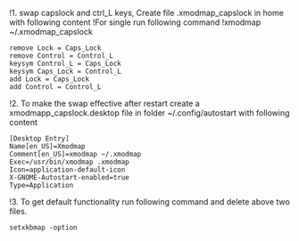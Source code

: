 !1. swap capslock and ctrl_L keys, Create file .xmodmap_capslock in home with following content 
!For single run following command 
!xmodmap ~/.xmodmap_capslock
```
remove Lock = Caps_Lock
remove Control = Control_L
keysym Control_L = Caps_Lock
keysym Caps_Lock = Control_L
add Lock = Caps_Lock
add Control = Control_L 
```
!2. To make the swap effective after restart create a xmodmapp_capslock.desktop file in folder ~/.config/autostart with following content
```
[Desktop Entry]
Name[en_US]=Xmodmap
Comment[en_US]=xmodmap ~/.xmodmap
Exec=/usr/bin/xmodmap .xmodmap
Icon=application-default-icon
X-GNOME-Autostart-enabled=true
Type=Application
```
!3. To get default functionality run following command and delete above two files.
```
setxkbmap -option
```
